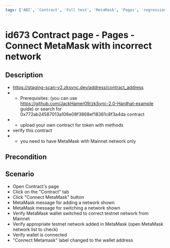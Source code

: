 ```yaml
---
tags: ['ABI', 'Contract', 'Full test', 'MetaMask', 'Pages', 'regression', 'ZKF-2661', 'Active']
---
```


# id673 Contract page - Pages - Connect MetaMask with incorrect network

## Description
  - https://staging-scan-v2.zksync.dev/address/contract_address
  - * Prerequisites: (you can use https://github.com/JackHamer09/zkSync-2.0-Hardhat-example guide) or search for 0x772ab24587013a106e08f3868ef18361c8f3a4da contract
  - * upload your own contract for token with methods
  - verify this contract
  - * you need to have MetaMask with Mainnet network only

## Precondition


## Scenario
- Open Contract's page
- Click on the "Contract" tab
- Click "Connect MetaMask" button
- MetaMask message for adding a network shown
- MetaMask message for switching a network shown
- Verify MetaMask wallet switched to correct testnet network from Mainnet
- Verify appropriate testnet network added in MetaMask (open MetaMask network list to check)
- Verify wallet is connected
- "Connect Metamask" label changed to the wallet address
